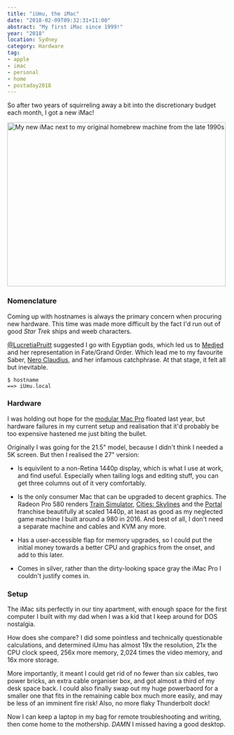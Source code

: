 ```yaml
---
title: "iUmu, the iMac"
date: "2018-02-09T09:32:31+11:00"
abstract: "My first iMac since 1999!"
year: "2018"
location: Sydney
category: Hardware
tag:
- apple
- imac
- personal
- home
- postaday2018
---
```

So after two years of squirreling away a bit into the discretionary budget each month, I got a new iMac!

<p><img src="https://rubenerd.com/files/2018/iumu-mizuno@1x.jpg" srcset="https://rubenerd.com/files/2018/iumu-mizuno@1x.jpg 1x, https://rubenerd.com/files/2018/iumu-mizuno@2x.jpg 2x" alt="My new iMac next to my original homebrew machine from the late 1990s" style="width:500px; height:375px;" /></p>


### Nomenclature

Coming up with hostnames is always the primary concern when procuring new hardware. This time was made more difficult by the fact I'd run out of good *Star Trek* ships and weeb characters.

[@LucretiaPruitt] suggested I go with Egyptian gods, which led us to [Medjed] and her representation in Fate/Grand Order. Which lead me to my favourite Saber, [Nero Claudius], and her infamous catchphrase. At that stage, it felt all but inevitable.

    $ hostname
    ==> iUmu.local


### Hardware

I was holding out hope for the [modular Mac Pro] floated last year, but hardware failures in my current setup and realisation that it'd probably be too expensive hastened me just biting the bullet.

Originally I was going for the 21.5" model, because I didn't think I needed a 5K screen. But then I realised the 27" version:

* Is equivilent to a non-Retina 1440p display, which is what I use at work, and find useful. Especially when tailing logs and editing stuff, you can get three columns out of it very comfortably.

* Is the only consumer Mac that can be upgraded to decent graphics. The Radeon Pro 580 renders [Train Simulator], [Cities: Skylines] and the [Portal] franchise beautifully at scaled 1440p, at least as good as my neglected game machine I built around a 980 in 2016. And best of all, I don't need a separate machine and cables and KVM any more.

* Has a user-accessible flap for memory upgrades, so I could put the initial money towards a better CPU and graphics from the onset, and add to this later.

* Comes in silver, rather than the dirty-looking space gray the iMac Pro I couldn't justify comes in.


### Setup

The iMac sits perfectly in our tiny apartment, with enough space for the first computer I built with my dad when I was a kid that I keep around for DOS nostalgia.

How does she compare? I did some pointless and technically questionable calculations, and determined iUmu has almost 19x the resolution, 21x the CPU clock speed, 256x more memory, 2,024 times the video memory, and 16x more storage.

More importantly, it meant I could get rid of no fewer than six cables, two power bricks, an extra cable organiser box, and got almost a third of my desk space back. I could also finally swap out my huge powerbaord for a smaller one that fits in the remaining cable box much more easily, and may be less of an imminent fire risk! Also, no more flaky Thunderbolt dock!

Now I can keep a laptop in my bag for remote troubleshooting and writing, then come home to the mothership. *DAMN* I missed having a good desktop.

[Nero Claudius]: https://grandorder.wiki/Nero_Claudius
[Train Simulator]: http://www.dovetailgames.com/products
[Cities: Skylines]: https://www.paradoxplaza.com/cities-skylines/CSCS00GSK-MASTER.html
[Portal]: http://www.thinkwithportals.com
[@LucretiaPruitt]: https://twitter.com/LucretiaPruitt/status/957885866814324736
[Medjed]: https://www.tor.com/2015/08/07/medjed-obscure-egyptian-god-is-popular-in-japanese-culture/
[her representation]: https://grandorder.wiki/Nero_Claudius
[modular Mac Pro]: https://rubenerd.com/the-new-mac-pro-shall-be/

